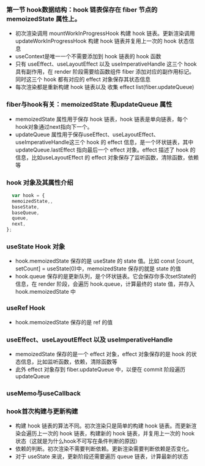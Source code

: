 ### 第一节 hook数据结构：hook 链表保存在 fiber 节点的 memoizedState 属性上。
+ 初次渲染调用 mountWorkInProgressHook 构建 hook 链表。更新渲染调用 updateWorkInProgressHook 构建 hook 链表并复用上一次的 hook 状态信息
+ useContext是唯一一个不需要添加到 hook 链表的 hook 函数
+ 只有 useEffect、useLayoutEffect 以及 useImperativeHandle 这三个 hook 具有副作用，在 render 阶段需要给函数组件 fiber 添加对应的副作用标记。同时这三个 hook 都有对应的 effect 对象保存其状态信息
+ 每次渲染都是重新构建 hook 链表以及 收集 effect list(fiber.updateQueue)

### fiber与hook有关：memoizedState 和updateQueue 属性
+ memoizedState 属性用于保存 hook 链表，hook 链表是单向链表，每个hook对象通过next指向下一个。
+ updateQueue 属性用于保存useEffect、useLayoutEffect、useImperativeHandle这三个 hook 的 effect 信息，是一个环状链表，其中 updateQueue.lastEffect 指向最后一个 effect 对象。effect 描述了 hook 的信息，比如useLayoutEffect 的 effect 对象保存了监听函数，清除函数，依赖等


### hook 对象及其属性介绍
```js
  var hook = {
  memoizedState,,
  baseState,
  baseQueue,
  queue,
  next,
};
```
### useState Hook 对象
+ hook.memoizedState 保存的是 useState 的 state 值。比如 const [count, setCount] = useState(0)中，memoizedState 保存的就是 state 的值
+ hook.queue 保存的是更新队列，是个环状链表。它会保存你多次setState的信息，在 render 阶段，会遍历 hook.queue，计算最终的 state 值，并存入 hook.memoizedState 中

### useRef Hook
+ hook.memoizedState 保存的是 ref 的值
### useEffect、useLayoutEffect 以及 useImperativeHandle
+ memoizedState 保存的是一个 effect 对象，effect 对象保存的是 hook 的状态信息，比如监听函数，依赖，清除函数等
+ 此外 effect 对象存到 fiber.updateQueue 中，以便在 commit 阶段遍历 updateQueue
### useMemo与useCallback
### hook首次构建与更新构建
+ 构建 hook 链表的算法不同。初次渲染只是简单的构建 hook 链表。而更新渲染会遍历上一次的 hook 链表，构建新的 hook 链表，并复用上一次的 hook 状态（这就是为什么hook不可写在条件判断的原因）
+ 依赖的判断。初次渲染不需要判断依赖。更新渲染需要判断依赖是否变化。
+ 对于 useState 来说，更新阶段还需要遍历 queue 链表，计算最新的状态
